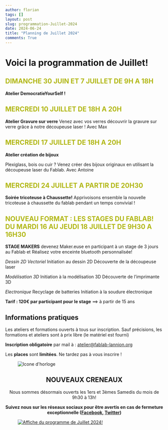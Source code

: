 ```yaml
---
author: florian
tags: []
layout: post
slug: programmation-Juillet-2024
date: 2024-06-24
title: "Planning de Juillet 2024"
comments: True
---
```

Voici la programmation de Juillet!
========

<span style="color: #B1B714">DIMANCHE 30 JUIN ET 7 JUILLET DE 9H A 18H</span> 
--------
**Atelier DemocratieYourSelf !**


<span style="color: #B1B714">MERCREDI 10 JUILLET DE 18H A 20H</span> 
--------
**Atelier Gravure sur verre**
Venez avec vos verres découvrir la gravure sur verre grâce à notre découpeuse laser ! Avec Max 


<span style="color: #B1B714">MERCREDI 17 JUILLET DE 18H A 20H</span>
--------
**Atelier création de bijoux**

Plexiglass, bois ou cuir ?
Venez créer des bijoux originaux en utilisant la découpeuse laser du Fablab. Avec Antoine

<span style="color: #B1B714">MERCREDI 24 JUILLET A PARTIR DE 20H30</span>
--------
**Soirée tricoteuse à Chaussette!**
Apprivoisons ensemble la nouvelle tricoteuse à chaussette du fablab pendant un temps convivial !

<span style="color: #B1B714">NOUVEAU FORMAT : LES STAGES DU FABLAB!</span>
<span style="color: #B1B714">DU MARDI 16 AU JEUDI 18 JUILLET DE 9H30 A 16H30</span>
--------
**STAGE MAKERS**
devenez Maker.euse en participant à un stage de 3 jours au Fablab et Réalisez
votre enceinte bluetooth personnalisée! 

*Dessin 2D Vectoriel*
Initiation au dessin 2D 
Découverte de la découpeuse laser

*Modélisation 3D*
Initiation à la modélisation 3D
Découverte de l’imprimante 3D

*Electronique*
Recyclage de batteries 
Initiation à la soudure électronique

**Tarif : 120€ par participant pour le stage** ==> à partir de 15 ans



Informations pratiques
--------
Les ateliers et formations ouverts à tous sur inscription. Sauf précisions, les formations et ateliers sont à prix libre (le matériel est fourni)

**Inscription obligatoire** par mail à : 
atelier@fablab-lannion.org

Les **places** sont **limitées**. Ne tardez pas à vous inscrire !


<figure>
<img src="{{ site.static_url }}/icone-horloge.png" alt="Icone d'horloge" />
</figure> 
<div align="center">
<h2>NOUVEAUX CRENEAUX</h2>

<p>Nous sommes désormais ouverts les 1ers et 3èmes Samedis du mois de 9h30 à 13h!</p>
<p><b>Suivez nous sur les réseaux sociaux pour être avertis en cas de fermeture exceptionnelle (<a href="https://www.facebook.com/fablablannion">Facebook</a>, <a href="https://twitter.com/notifications">Twitter</a>)</b></p>
</div>

<figure>
	<a href="{{ site.static_url }}/mai.png"><img src="{{ site.static_url }}/juillet.png" alt="Affiche du programme de Juillet 2024!"></a>
</figure>
